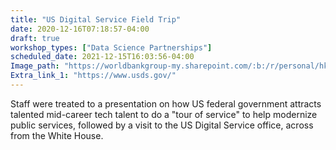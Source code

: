 ```yaml
---
title: "US Digital Service Field Trip"
date: 2020-12-16T07:18:57-04:00
draft: true
workshop_types: ["Data Science Partnerships"]
scheduled_date: 2021-12-15T16:03:56-04:00
Image_path: "https://worldbankgroup-my.sharepoint.com/:b:/r/personal/hkrambeck_worldbank_org/Documents/00%20-%20Labs/%200%20SD%20Data%20Lab%20-%20Shared/Event%20and%20Activity%20Flyers/19-09-25%20Field%20Trip%20-%20USDS.pdf?csf=1&amp;e=Kbadq7" 
Extra_link_1: "https://www.usds.gov/"
---
```


Staff were treated to a presentation on how US federal government attracts talented mid-career tech talent to do a "tour of service" to help modernize public services, followed by a visit to the US Digital Service office, across from the White House.

